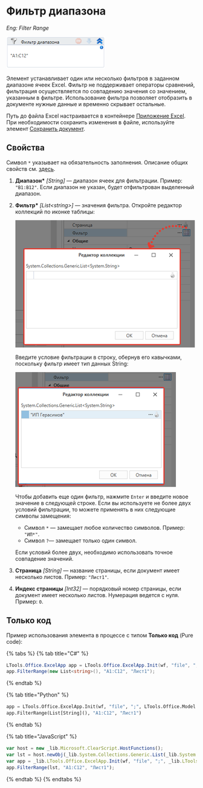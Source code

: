 # Фильтр диапазона

*Eng: Filter Range*

![](<../../../.gitbook/assets/image (265).png>)

Элемент устанавливает один или несколько фильтров в заданном диапазоне ячеек Excel. Фильтр не поддерживает операторы сравнений, фильтрация осуществляется по совпадению значения со значением, указанным в фильтре. Использование фильтра позволяет отобразить в документе нужные данные и временно скрывает остальные. 

Путь до файла Excel настраивается в контейнере [Приложение Excel](https://docs.primo-rpa.ru/primo-rpa/g_elements/el_basic/els_excel/el_excel_app). При необходимости сохранить изменения в файле, используйте элемент [Сохранить документ](https://docs.primo-rpa.ru/primo-rpa/g_elements/el_basic/els_excel/el_excel_save).

## Свойства

Символ `*` указывает на обязательность заполнения. Описание общих свойств см. [здесь](https://docs.primo-rpa.ru/primo-rpa/primo-studio/process/elements#svoistva-elementa).

1. **Диапазон\*** *[String]* — диапазон ячеек для фильтрации. Пример: `"B1:B12"`. Если диапазон не указан, будет отфильтрован выделенный диапазон.
1. **Фильтр\***  *[List\<string>]* — значения фильтра. Откройте редактор коллекций по иконке таблицы:

   ![](<../../../.gitbook/assets1/windows_items/ExcelWFFilterRange-open-editor.png>)

   Введите условие фильтрации в строку, обернув его кавычками, поскольку фильтр имеет тип данных String: 

   ![](<../../../.gitbook/assets1/windows_items/ExcelWFFilterRange-editor-value.png>)

   Чтобы добавить еще один фильтр, нажмите `Enter` и введите новое значение в следующей строке. Если вы используете не более двух условий фильтрации, то можете применять в них следующие символы замещения:
   * Символ `*` — замещает любое количество символов. Пример: `"ИП*"`.
   * Символ `?`—  замещает только один символ. 
   
   Если условий более двух, необходимо использовать точное совпадение значений.
   
1. **Страница** *[String]* — название страницы, если документ имеет несколько листов. Пример: `"Лист1"`.
1. **Индекс страницы** *[Int32]* — порядковый номер страницы, если документ имеет несколько листов. Нумерация ведется с нуля. Пример: `0`.


## Только код

Пример использования элемента в процессе с типом **Только код** (Pure code):

{% tabs %}
{% tab title="C#" %}
```csharp
LTools.Office.ExcelApp app = LTools.Office.ExcelApp.Init(wf, "file", ";", LTools.Office.Model.InteropTypes.DX);
app.FilterRange(new List<string>(), "A1:C12", "Лист1");
```
{% endtab %}

{% tab title="Python" %}
```python
app = LTools.Office.ExcelApp.Init(wf, "file", ";", LTools.Office.Model.InteropTypes.DX)
app.FilterRange(List[String](), "A1:C12", "Лист1")
```
{% endtab %}

{% tab title="JavaScript" %}
```javascript
var host = new _lib.Microsoft.ClearScript.HostFunctions();
var lst = host.newObj(_lib.System.Collections.Generic.List(_lib.System.String));
var app = _lib.LTools.Office.ExcelApp.Init(wf, "file", ";", _lib.LTools.Office.Model.InteropTypes.DX);
app.FilterRange(lst, "A1:C12", "Лист1");
```
{% endtab %}
{% endtabs %}


